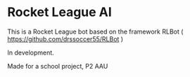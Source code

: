 # Rocket League AI

This is a Rocket League bot based on the framework RLBot ( https://github.com/drssoccer55/RLBot )

In development.

Made for a school project, P2 AAU